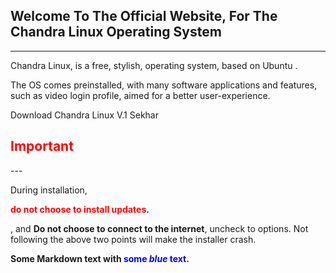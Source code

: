 ## Welcome To The Official Website, For The Chandra Linux Operating System
---

Chandra Linux, is a free, stylish, operating system, based on Ubuntu . 

The OS comes preinstalled, with many software applications and features, such as video login profile, aimed for a better user-experience.

Download Chandra Linux V.1 Sekhar

<h2 style="color:red">Important</h2>
---

During installation, <p><b><span style="color:red">do not choose to install updates</span>.</b></p>, and **Do not choose to connect to the internet**, uncheck to options.
Not following the above two points will make the installer crash.

<p><b>Some Markdown text with <span style="color:blue">some <em>blue</em> text</span>.</b></p>

